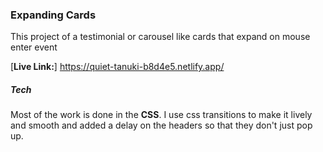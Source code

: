 ### Expanding Cards

This project of a testimonial or carousel like cards that expand on mouse enter event

[**Live Link:**] https://quiet-tanuki-b8d4e5.netlify.app/

##### Tech

Most of the work is done in the **CSS**. I use css transitions to make it lively and smooth and added a delay on the headers so that they don't just pop up.
